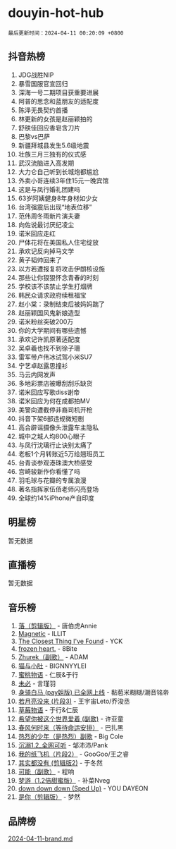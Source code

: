 # douyin-hot-hub

`最后更新时间：2024-04-11 00:20:09 +0800`

## 抖音热榜

1. JDG战胜NIP
1. 暴雪国服官宣回归
1. 深海一号二期项目获重要进展
1. 阿普的思念和蓝朋友的适配度
1. 陈泽无畏契约首播
1. 林更新的女孩是赵丽颖拍的
1. 舒肤佳回应香皂含刀片
1. 巴黎vs巴萨
1. 新疆拜城县发生5.6级地震
1. 壮族三月三独有的仪式感
1. 武汉流脑进入高发期
1. 大力仑自己听到长城炮都尴尬
1. 外卖小哥连续3年住15元一晚宾馆
1. 这是与凤行婚礼团建吗
1. 63岁阿姨健身8年身材如少女
1. 台湾强震后出现“地表位移”
1. 范伟周冬雨新片演夫妻
1. 向佐说最讨厌纪凌尘
1. 诺米回应走红
1. 尸体花将在美国私人住宅绽放
1. 承欢记反向掉马文学
1. 黄子韬帅回来了
1. 以方若遭报复将攻击伊朗核设施
1. 那些让你狠狠怀念青春的时刻
1. 学校该不该禁止学生打烟牌
1. 韩民众请求政府续租福宝
1. 赵小棠：录制结束后被妈妈踹了
1. 赵丽颖国风鬼新娘造型
1. 诺米粉丝突破200万
1. 你的大学期间有哪些遗憾
1. 承欢记许凯原著适配度
1. 吴卓羲也找不到徐子珊
1. 雷军带卢伟冰试驾小米SU7
1. 宁艺卓赵露思撞衫
1. 马云内网发声
1. 多地彩票店被曝刮刮乐缺货
1. 诺米回应写歌diss谢帝
1. 诺米回应为何在成都拍MV
1. 美警向遭截停非裔司机开枪
1. 抖音下架6部违规微短剧
1. 高合辟谣摄像头泄露车主隐私
1. 城中之城人均800心眼子
1. 与凤行沈璃行止诀别太痛了
1. 老板1个月转账近5万给翘班员工
1. 台青谈参观港珠澳大桥感受
1. 宫崎骏新作你看懂了吗
1. 羽毛球与花瓣的专属浪漫
1. 著名指挥家伍佰老师闪亮登场
1. 全球约14%iPhone产自印度

## 明星榜

暂无数据

## 直播榜

暂无数据

## 音乐榜

1. [落（剪辑版）](https://sf27-cdn-tos.douyinstatic.com/obj/tos-cn-ve-2774/o0h6HvN1BBbli9LtU3i5fQIleBQMF5Cg4TZmmC) - 唐伯虎Annie
1. [Magnetic](https://sf5-hl-cdn-tos.douyinstatic.com/obj/tos-cn-ve-2774/oAQCYdBNZfLACGDmVFAsfAtpy32tqErgQ3XgBN) - ILLIT
1. [The Closest Thing I've Found](https://sf6-cdn-tos.douyinstatic.com/obj/tos-cn-ve-2774/514ab5d9146f4d2ca454b7adff8e5e4d) - YCK
1. [frozen heart.](https://sf3-cdn-tos.douyinstatic.com/obj/tos-cn-ve-2774/oIIWJfyjIACZA9zQMtnJ6hQQhFC4vhCupoRBsO) - 8Bite
1. [Zhurek（副歌）](https://sf27-cdn-tos.douyinstatic.com/obj/tos-cn-ve-2774/ooQm8FBZQDlf0btEYgVpCcSCQfrdJGBEKZYBGS) - ADAM
1. [猫与小肚](https://sf5-hl-cdn-tos.douyinstatic.com/obj/tos-cn-ve-2774/osZeoClMECgK8DYl6VebABgbchEtPYQjZEnRtd) - BIGNNYYLEI
1. [蜜桃物语](https://sf3-cdn-tos.douyinstatic.com/obj/tos-cn-ve-2774/oIhOSCZtIACtYU4XQkngiW9kCBfVD1Fz9IYeqL) - 仁辰&于行
1. [未必](https://sf3-cdn-tos.douyinstatic.com/obj/tos-cn-ve-2774/ogntQMFnKQDZUgTCYuJgfLEtleYZZFxBQqhhFB) - 言瑾羽
1. [身骑白马 (pay姐版) 已全网上线](https://sf5-hl-cdn-tos.douyinstatic.com/obj/tos-cn-ve-2774/oQLO5ZgLsFkaDhdIIveF2zUCgfweY0gWaH4AQG) - 黏苞米糊糊/潮音铭帝
1. [若月亮没来 (片段3)](https://sf5-hl-cdn-tos.douyinstatic.com/obj/tos-cn-ve-2774/okfyEUsGW1B1ovJi5JiN9IjvAT2lMwA054GoEB) - 王宇宙Leto/乔浚丞
1. [草莓物语](https://sf5-hl-cdn-tos.douyinstatic.com/obj/tos-cn-ve-2774/okynhJ7jEAIIZBfsLgYMEI8QC3WbQNN66RKzhT) - 于行&仁辰
1. [希望你被这个世界爱着 (副歌)](https://sf6-cdn-tos.douyinstatic.com/obj/tos-cn-ve-2774/oUHCmWQfZlE3QQBKBeD8rCFLpJzPgCpImhsxMt) - 许亚童
1. [春风何时来（等待命运安排）](https://sf6-cdn-tos.douyinstatic.com/obj/tos-cn-ve-2774/oICBNbD3gelMfB4WgiD1KI2jQtXZE2FgHLwtsl) - 巴扎黑
1. [热烈的少年（是热烈）副歌](https://sf3-cdn-tos.douyinstatic.com/obj/tos-cn-ve-2774/owVNI0CLDAUMtSz6TEYvfFBFL4UDFFhLfgK8fa) - Big Cole
1. [沉溺1.2_全网可听](https://sf3-cdn-tos.douyinstatic.com/obj/tos-cn-ve-2774/ok2QoiBqsWAX9McZmWiI9gAB0EzwD4Xj6yfmtH) - 邹沛沛/Pank
1. [我的纸飞机（片段2）](https://sf5-hl-cdn-tos.douyinstatic.com/obj/tos-cn-ve-2774/oM2ZrKcg2CD5AeRB2gkeXOFB1IxAGJdZPazYHf) - GooGoo/王之睿
1. [其实都没有 (剪辑版2)](https://sf27-cdn-tos.douyinstatic.com/obj/tos-cn-ve-2774/oEBNQenHZtBhxYjGgUDQk0BCHTigQafgFlbQ7k) - 于冬然
1. [可能（副歌）](https://sf3-cdn-tos.douyinstatic.com/obj/tos-cn-ve-2774/cde1731888894259b333569393c2fb51) - 程响
1. [梦游（1.2倍甜蜜版）](https://sf27-cdn-tos.douyinstatic.com/obj/tos-cn-ve-2774/o4gyAUm8hwufoEABmwVIiQtHsFuGzAEEWtNMzo) - 补菜Nveg
1. [down down down (Sped Up)](https://sf5-hl-cdn-tos.douyinstatic.com/obj/tos-cn-ve-2774/ow80iABiXIO9DsFwK6WeZKMaJRi3BPJAotDy8m) - YOU DAYEON
1. [是你（剪辑版）](https://sf5-hl-cdn-tos.douyinstatic.com/obj/tos-cn-ve-2774/46019dae783c4c969944217fe1cfafc4) - 梦然

## 品牌榜

[2024-04-11-brand.md](2024-04-11-brand.md)

